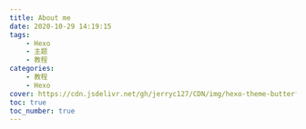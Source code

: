 ```yaml
---
title: About me
date: 2020-10-29 14:19:15
tags: 
    - Hexo
    - 主题
    - 教程
categories:
    - 教程
    - Hexo
cover: https://cdn.jsdelivr.net/gh/jerryc127/CDN/img/hexo-theme-butterfly-doc-post-cover-show.png
toc: true
toc_number: true        
---
```

